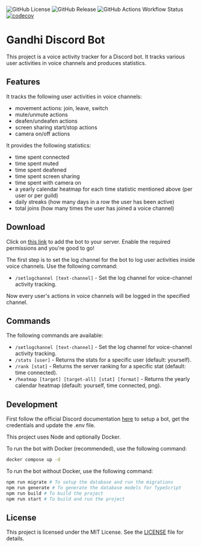 ![GitHub License](https://img.shields.io/github/license/zapharaos/gandhi-discord-bot)
![GitHub Release](https://img.shields.io/github/v/release/zapharaos/gandhi-discord-bot)
![GitHub Actions Workflow Status](https://img.shields.io/github/actions/workflow/status/zapharaos/gandhi-discord-bot/node.yml)
[![codecov](https://codecov.io/gh/Zapharaos/gandhi-discord-bot/graph/badge.svg?token=BL7YP0GTK9)](https://codecov.io/gh/Zapharaos/gandhi-discord-bot)

# Gandhi Discord Bot

This project is a voice activity tracker for a Discord bot. It tracks various user activities in voice channels and produces statistics.

## Features

It tracks the following user activities in voice channels:
- movement actions: join, leave, switch
- mute/unmute actions
- deafen/undeafen actions
- screen sharing start/stop actions
- camera on/off actions

It provides the following statistics:
- time spent connected
- time spent muted
- time spent deafened
- time spent screen sharing
- time spent with camera on
- a yearly calendar heatmap for each time statistic mentioned above (per user or per guild)
- daily streaks (how many days in a row the user has been active)
- total joins (how many times the user has joined a voice channel)

## Download

Click on [this link](https://discord.com/oauth2/authorize?client_id=1345799506217930876) to add the bot to your server. Enable the required permissions and you're good to go!

The first step is to set the log channel for the bot to log user activities inside voice channels. Use the following command:
- `/setlogchannel [text-channel]` - Set the log channel for voice-channel activity tracking.

Now every user's actions in voice channels will be logged in the specified channel.

## Commands

The following commands are available:
- `/setlogchannel [text-channel]` - Set the log channel for voice-channel activity tracking.
- `/stats [user]` - Returns the stats for a specific user (default: yourself).
- `/rank [stat]` - Returns the server ranking for a specific stat (default: time connected).
- `/heatmap [target] [target-all] [stat] [format]` - Returns the yearly calendar heatmap (default: yourself, time connected, png).

## Development

First follow the official Discord documentation [here](https://discord.com/developers/docs/quick-start/getting-started) to setup a bot, get the credentials and update the .env file.

This project uses Node and optionally Docker.

To run the bot with Docker (recommended), use the following command:
```bash
docker compose up -d
```

To run the bot without Docker, use the following command:
```bash
npm run migrate # To setup the database and run the migrations
npm run generate # To generate the database models for TypeScript
npm run build # To build the project
npm run start # To build and run the project
```

## License

This project is licensed under the MIT License. See the [LICENSE](LICENSE) file for details.